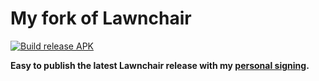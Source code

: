 # My fork of Lawnchair

[![Build release APK](https://github.com/Goooler/lawnchair/actions/workflows/build_release_apk.yml/badge.svg)](https://github.com/Goooler/lawnchair/actions/workflows/build_release_apk.yml)

**Easy to publish the latest Lawnchair release with my [personal signing](keystore.properties).**
